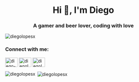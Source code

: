 <h1 align="center">Hi 👋, I'm Diego</h1>
<h3 align="center">A gamer and beer lover, coding with love</h3>

<p align="left"> <img src="https://komarev.com/ghpvc/?username=diegolopesx&label=Profile%20views&color=0e75b6&style=flat" alt="diegolopesx" /> </p>

<h3 align="left">Connect with me:</h3>
<p align="left">
<a href="https://linkedin.com/in/diego-lopes-68209431" target="blank"><img align="center" src="https://cdn.jsdelivr.net/npm/simple-icons@3.0.1/icons/linkedin.svg" alt="diego-lopes-68209431" height="30" width="40" /></a>
<a href="https://fb.com/diegolopesx" target="blank"><img align="center" src="https://cdn.jsdelivr.net/npm/simple-icons@3.0.1/icons/facebook.svg" alt="diegolopesx" height="30" width="40" /></a>
<a href="https://instagram.com/diegolopesx" target="blank"><img align="center" src="https://cdn.jsdelivr.net/npm/simple-icons@3.0.1/icons/instagram.svg" alt="diegolopesx" height="30" width="40" /></a>
</p>

<p><img align="left" src="https://github-readme-stats.vercel.app/api/top-langs?username=diegolopesx&show_icons=true&locale=en&layout=compact" alt="diegolopesx" /></p>

<p>&nbsp;<img align="center" src="https://github-readme-stats.vercel.app/api?username=diegolopesx&show_icons=true&locale=en" alt="diegolopesx" /></p>
